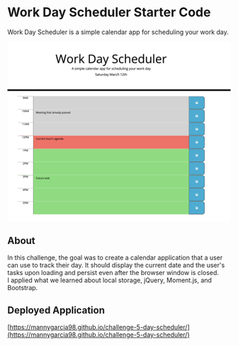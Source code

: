 # Work Day Scheduler Starter Code

Work Day Scheduler is a simple calendar app for scheduling your work day.

![](./assets/images/work-day-scheduler.png)

## About

In this challenge, the goal was to create a calendar application that a user can use to track their day. It should display the current date and the user's tasks upon loading and persist even after the browser window is closed.
<br>
I applied what we learned about local storage, jQuery, Moment.js, and Bootstrap.

## Deployed Application

[https://mannygarcia98.github.io/challenge-5-day-scheduler/](https://mannygarcia98.github.io/challenge-5-day-scheduler/)
